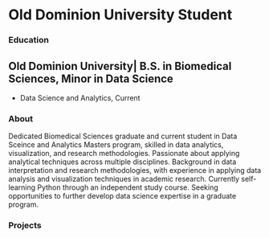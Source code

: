 # Old Dominion University Student

### Education
## Old Dominion University| B.S. in Biomedical Sciences, Minor in Data Science
 
 - Data Science and Analytics, Current

### About
Dedicated Biomedical Sciences graduate and current student in Data Sceince and Analytics Masters program, skilled in data analytics, visualization, and research methodologies. Passionate about applying analytical techniques across multiple disciplines. Background in data interpretation and research methodologies, with experience in applying data analysis and visualization techniques in academic research. Currently self-learning Python through an independent study course. Seeking opportunities to further develop data science expertise in a graduate program.
### Projects
